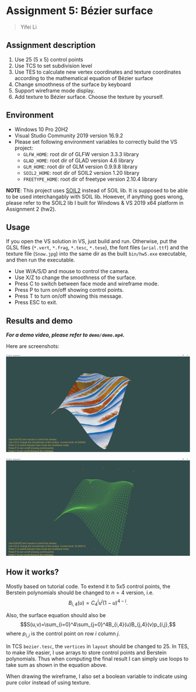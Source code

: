 # Assignment 5: Bézier surface

> Yifei Li

## Assignment description

1. Use 25 (5 x 5) control points
2. Use TCS to set subdivision level
3. Use TES to calculate new vertex coordinates and texture coordinates according to the mathematical equation of Bézier surface
4. Change smoothness of the surface by keyboard
5. Support wireframe mode display.
6. Add texture to Bézier surface. Choose the texture by yourself.

## Environment

- Windows 10 Pro 20H2
- Visual Studio Community 2019 version 16.9.2
- Please set following environment variables to correctly build the VS project:
  - `GLFW_HOME`: root dir of GLFW version 3.3.3 library
  - `GLAD_HOME`: root dir of GLAD version 4.6 library
  - `GLM_HOME`: root dir of GLM version 0.9.9.8 library
  - `SOIL2_HOME`: root dir of SOIL2 version 1.20 library
  - `FREETYPE_HOME`: root dir of freetype version 2.10.4 library

**NOTE**: This project uses [SOIL2](https://github.com/SpartanJ/soil2) instead of SOIL lib. It is supposed to be able to be used interchangably with SOIL lib. However, if anything goes wrong, please refer to the SOIL2 lib I built for Windows & VS 2019 x64 platform in Assignment 2 (hw2).

## Usage

If you open the VS solution in VS, just build and run. Otherwise, put the GLSL files (`*.vert`, `*.frag`, `*.tesc`, `*.tese`), the font files (`arial.ttf`) and the texture file (`Snow.jpg`) into the same dir as the built `bin/hw5.exe` executable, and then run the executable.

- Use W/A/S/D and mouse to control the camera.
- Use X/Z to change the smoothness of the surface.
- Press C to switch between face mode and wireframe mode.
- Press P to turn on/off showing control points.
- Press T to turn on/off showing this message.
- Press ESC to exit.

## Results and demo

***For a demo video, please refer to `demo/demo.mp4`.***

Here are screenshots:

![Bézier](demo/bezier.png)

![wireframe](demo/wireframe.png)

## How it works?

Mostly based on tutorial code. To extend it to 5x5 control points, the Berstein polynomials should be changed to $n=4$ version, i.e.
$$B_{i,4}(u)=C_4^i u^i(1-u)^{4-i}.$$

Also, the surface equation should also be
$$S(u,v)=\sum_{i=0}^4\sum_{j=0}^4B_{i,4}(u)B_{j,4}(v)p_{i,j},$$
where $p_{i,j}$ is the control point on row $i$ column $j$.

In TCS `bezier.tesc`, the `vertices` in `layout` should be changed to 25. In TES, to make life easier, I use arrays to store control points and Berstein polynomials. Thus when computing the final result I can simply use loops to take sum as shown in the equation above.

When drawing the wireframe, I also set a boolean variable to indicate using pure color instead of using texture.
